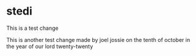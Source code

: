 # stedi
This is a test change

This is another test change made by joel jossie on the tenth of october in the year of our lord twenty-twenty 
